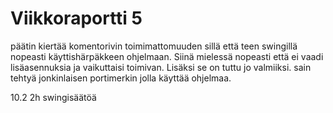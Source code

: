 # Viikkoraportti 5

päätin kiertää komentorivin toimimattomuuden sillä että teen swingillä nopeasti käyttishärpäkkeen ohjelmaan. Siinä mielessä nopeasti että ei vaadi lisäasennuksia ja vaikuttaisi toimivan. Lisäksi se on tuttu jo valmiiksi. sain tehtyä jonkinlaisen portimerkin jolla käyttää ohjelmaa.

10.2 2h swingisäätöä 
